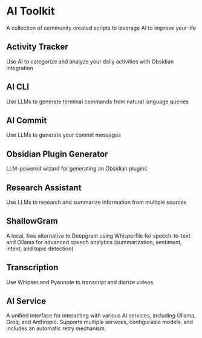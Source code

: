 # AI Toolkit

A collection of community created scripts to leverage AI to improve your life

## Activity Tracker

Use AI to categorize and analyze your daily activities with Obsidian integration

## AI CLI

Use LLMs to generate terminal commands from natural language queries

## AI Commit

Use LLMs to generate your commit messages

## Obsidian Plugin Generator

LLM-powered wizard for generating an Obsidian plugins

## Research Assistant

Use LLMs to research and summarize information from multiple sources

## ShallowGram

A local, free alternative to Deepgram using Whisperfile for speech-to-text and Ollama for advanced speech analytics (summarization, sentiment, intent, and topic detection)

## Transcription

Use Whipser and Pyannote to transcript and diarize videos

## AI Service

A unified interface for interacting with various AI services, including Ollama, Groq, and Anthropic. Supports multiple services, configurable models, and includes an automatic retry mechanism.
